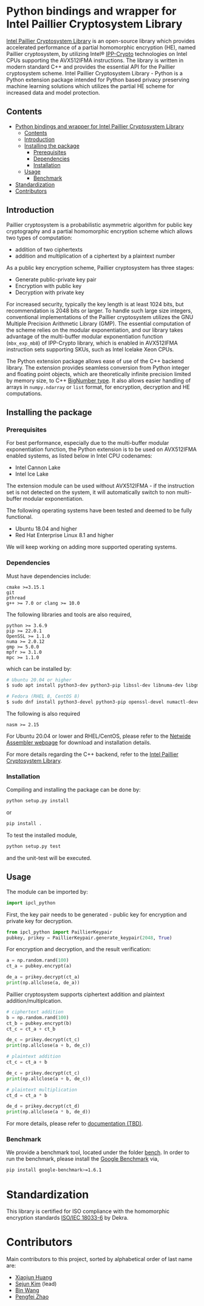 # Python bindings and wrapper for Intel Paillier Cryptosystem Library
[Intel Paillier Cryptosystem Library](https://github.com/intel/pailliercryptolib) is an open-source library which provides accelerated performance of a partial homomorphic encryption (HE), named Paillier cryptosystem, by utilizing Intel® [IPP-Crypto](https://github.com/intel/ipp-crypto) technologies on Intel CPUs supporting the AVX512IFMA instructions. The library is written in modern standard C++ and provides the essential API for the Paillier cryptosystem scheme.
Intel Paillier Cryptosystem Library - Python is a Python extension package intended for Python based privacy preserving machine learning solutions which utilizes the partial HE scheme for increased data and model protection.

## Contents
- [Python bindings and wrapper for Intel Paillier Cryptosystem Library](#python-bindings-and-wrapper-for-intel-paillier-cryptosystem-library)
  - [Contents](#contents)
  - [Introduction](#introduction)
  - [Installing the package](#installing-the-package)
    - [Prerequisites](#prerequisites)
    - [Dependencies](#dependencies)
    - [Installation](#installation)
  - [Usage](#usage)
    - [Benchmark](#benchmark)
- [Standardization](#standardization)
- [Contributors](#contributors)

## Introduction
Paillier cryptosystem is a probabilistic asymmetric algorithm for public key cryptography and a partial homomorphic encryption scheme which allows two types of computation:
- addition of two ciphertexts
- addition and multiplication of a ciphertext by a plaintext number

As a public key encryption scheme, Paillier cryptosystem has three stages:

 - Generate public-private key pair
 - Encryption with public key
 - Decryption with private key

For increased security, typically the key length is at least 1024 bits, but recommendation is 2048 bits or larger. To handle such large size integers, conventional implementations of the Paillier cryptosystem utilizes the GNU Multiple Precision Arithmetic Library (GMP). The essential computation of the scheme relies on the modular exponentiation, and our library takes advantage of the multi-buffer modular exponentiation function (```mbx_exp_mb8```) of IPP-Crypto library, which is enabled in AVX512IFMA instruction sets supporting SKUs, such as Intel Icelake Xeon CPUs.

The Python extension package allows ease of use of the C++ backend library. The extension provides seamless conversion from Python integer and floating point objects, which are theoretically infinite precision limited by memory size, to C++ [BigNumber type](https://www.intel.com/content/www/us/en/develop/documentation/ipp-crypto-reference/top/public-key-cryptography-functions/big-number-arithmetic.html). It also allows easier handling of arrays in ```numpy.ndarray``` or ```list``` format, for encryption, decryption and HE computations.

## Installing the package
### Prerequisites
For best performance, especially due to the multi-buffer modular exponentiation function, the Python extension is to be used on AVX512IFMA enabled systems, as listed below in Intel CPU codenames:
- Intel Cannon Lake
- Intel Ice Lake

The extension module can be used without AVX512IFMA - if the instruction set is not detected on the system, it will automatically switch to non multi-buffer modular exponentiation.

The following operating systems have been tested and deemed to be fully functional.

- Ubuntu 18.04 and higher
- Red Hat Enterprise Linux 8.1 and higher

We will keep working on adding more supported operating systems.


### Dependencies
Must have dependencies include:
```
cmake >=3.15.1
git
pthread
g++ >= 7.0 or clang >= 10.0
```

The following libraries and tools are also required,
```
python >= 3.6.9
pip >= 22.0.1
OpenSSL >= 1.1.0
numa >= 2.0.12
gmp >= 5.0.0
mpfr >= 3.1.0
mpc >= 1.1.0
```

which can be installed by:
```bash
# Ubuntu 20.04 or higher
$ sudo apt install python3-dev python3-pip libssl-dev libnuma-dev libgmp-dev libmpfr-dev libmpc-dev

# Fedora (RHEL 8, CentOS 8)
$ sudo dnf install python3-devel python3-pip openssl-devel numactl-devel gmp-devel mpfr-devel libmpc-devel
```

The following is also required
```
nasm >= 2.15
```
For Ubuntu 20.04 or lower and RHEL/CentOS, please refer to the [Netwide Assembler webpage](https://nasm.us/) for download and installation details.

For more details regarding the C++ backend, refer to the [Intel Paillier Cryptosystem Library](https://github.com/intel-sandbox/libraries.security.cryptography.homomorphic-encryption.glade.pailliercryptolib).

### Installation
Compiling and installing the package can be done by:
```bash
python setup.py install
```
or
```bash
pip install .
```

To test the installed module,
```bash
python setup.py test
```
and the unit-test will be executed.

## Usage
The module can be imported by:
```python
import ipcl_python
```

First, the key pair needs to be generated - public key for encryption and private key for decryption.
```python
from ipcl_python import PaillierKeypair
pubkey, prikey = PaillierKeypair.generate_keypair(2048, True)
```

For encryption and decryption, and the result verification:
```python
a = np.random.rand(100)
ct_a = pubkey.encrypt(a)

de_a = prikey.decrypt(ct_a)
print(np.allclose(a, de_a))
```

Paillier cryptosystem supports ciphertext addition and plaintext addition/multiplcation.

```python
# ciphertext addition
b = np.random.rand(100)
ct_b = pubkey.encrypt(b)
ct_c = ct_a + ct_b

de_c = prikey.decrypt(ct_c)
print(np.allclose(a + b, de_c))
```

```python
# plaintext addition
ct_c = ct_a + b

de_c = prikey.decrypt(ct_c)
print(np.allclose(a + b, de_c))
```

```python
# plaintext multiplication
ct_d = ct_a * b

de_d = prikey.decrypt(ct_d)
print(np.allclose(a * b, de_d))
```

For more details, please refer to [documentation (TBD)](https://github.com/intel/pailliercryptolib-python).

### Benchmark
We provide a benchmark tool, located under the folder [bench](bench/bench_ipcl_python.py). In order to run the benchmark, please install the [Google Benchmark](https://github.com/google/benchmark) via,
```bash
pip install google-benchmark>=1.6.1
```

# Standardization
This library is certified for ISO compliance with the homomorphic encryption standards [ISO/IEC 18033-6](https://www.iso.org/standard/67740.html) by Dekra.

# Contributors
Main contributors to this project, sorted by alphabetical order of last name are:
  - [Xiaojun Huang](https://github.com/xhuan28)
  - [Sejun Kim](https://github.com/skmono) (lead)
  - [Bin Wang](https://github.com/bwang30)
  - [Pengfei Zhao](https://github.com/justalittlenoob)
